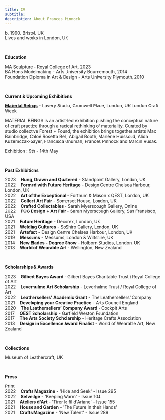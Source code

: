 ```yaml
---
title: CV
subtitle: 
description: About Frances Pinnock
---
```


b. 1990, Bristol, UK  
Lives and works in London, UK

<br /> 

**Education**

MA Sculpture - Royal College of Art, 2023    
BA Hons Modelmaking - Arts University Bournemouth, 2014  
Foundation Diploma in Art & Design - Arts University Plymouth, 2010   

<br />  



**Current & Upcoming Exhibitions** 

**[Material Beings](https://www.londoncraftweek.com/events/material-beings/)** - Lavery Studio, Cromwell Place, London, UK 
London Craft Week  

MATERIAL BEINGS is an artist-led exhibition pushing the conceptual nature of craft practice through a radical rethinking of materiality. Curated by studio collective Forest + Found, the exhibition brings together artists Max Bainbridge, Chloé Rosetta Bell, Abigail Booth, Marlène Huissoud, Alida Kuzemczak-Sayer, Francisca Onumah, Frances Pinnock and Marcin Rusak. 

Exhibition : 9th - 14th May  

<br /> 


**Past Exhibitions** 

2023&nbsp;&nbsp;&nbsp; **Hung, Drawn and Quatered** - Standpoint Gallery, London, UK  
2022&nbsp;&nbsp;&nbsp; **Formed with Future Heritage** - Design Centre Chelsea Harbour, London, UK  
2022&nbsp;&nbsp;&nbsp; **Art of the Exceptional** - Fortnum & Mason x QEST, London, UK  
2022&nbsp;&nbsp;&nbsp; **Collect Art Fair** - Somerset House, London, UK  
2022&nbsp;&nbsp;&nbsp; **Crafted Collectables** - Sarah Myerscough Gallery, Online  
2022&nbsp;&nbsp;&nbsp; **FOG Design + Art Fair** - Sarah Myerscough Gallery, San Fransisco, USA  
2021&nbsp;&nbsp;&nbsp; **Future Heritage** - Decorex, London, UK  
2021&nbsp;&nbsp;&nbsp; **Welding Cultures** - SoShiro Gallery, London, UK  
2021&nbsp;&nbsp;&nbsp; **Artefact** - Design Centre Chelsea Harbour, London, UK    
2019&nbsp;&nbsp;&nbsp; **Messums** - Messums, London & Wiltshire, UK  
2014&nbsp;&nbsp;&nbsp; **New Blades - Degree Show** - Holborn Studios, London, UK  
2013&nbsp;&nbsp;&nbsp; **World of Wearable Art** - Wellington, New Zealand  

<br />  


**Scholarships & Awards** 

2023&nbsp;&nbsp;&nbsp; **Gilbert Bayes Award** - Gilbert Bayes Charitable Trust / Royal College of Art  
2022&nbsp;&nbsp;&nbsp; **Leverhulme Art Scholarship** - Leverhulme Trust / Royal College of Art   
2022&nbsp;&nbsp;&nbsp; **Leathersellers' Academic Grant** - The Leathersellers' Company   
2021&nbsp;&nbsp;&nbsp; **Developing your Creative Practice** - Arts Council England  
2020&nbsp;&nbsp;&nbsp; **The Leathersellers’ Company Award** - Cockpit Arts   
2017&nbsp;&nbsp;&nbsp; **[QEST Scholarship](https://www.qest.org.uk/alumni/frances-pinnock/)** - Garfield Weston Foundation  
2017&nbsp;&nbsp;&nbsp; **The Arts Society Scholarship** - Heritage Crafts Association  
2013&nbsp;&nbsp;&nbsp; **Design in Excellence Award Finalist** - World of Wearable Art, New Zealand  

<br />  


**Collections** 

Museum of Leathercraft, UK  

<br />  


**Press** 
  

Print  
2022&nbsp;&nbsp;&nbsp; **Crafts Magazine** - 'Hide and Seek' - Issue 295     
2022&nbsp;&nbsp;&nbsp; **Selvedge** - 'Keeping Warm' - Issue 104  
2021&nbsp;&nbsp;&nbsp; **Ateliers d'Art** - 'Tirer le fil d'Ariane' - Issue 155  
2021&nbsp;&nbsp;&nbsp; **House and Garden** - 'The Future In their Hands'  
2021&nbsp;&nbsp;&nbsp; **Crafts Magazine** - 'New Talent' - Issue 289 

 







